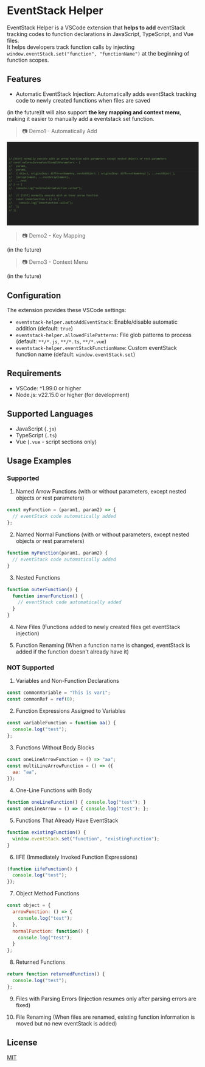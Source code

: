 # EventStack Helper

EventStack Helper is a VSCode extension that **helps to add** eventStack tracking codes to function declarations in JavaScript, TypeScript, and Vue files.  
It helps developers track function calls by injecting `window.eventStack.set("function", "functionName")` at the beginning of function scopes.  

## Features

- Automatic EventStack Injection: Automatically adds eventStack tracking code to newly created functions when files are saved

(in the future)It will also support **the key mapping and context menu**, making it easier to manually add a eventstack set function.

> 📷 Demo1 - Automatically Add

![demo1](https://github.com/mochang2/eventstack-helper/blob/master/videos/automatic_addition_demo.gif)

> 📷 Demo2 - Key Mapping

(in the future)

> 📷 Demo3 - Context Menu

(in the future)

## Configuration

The extension provides these VSCode settings:

- `eventstack-helper.autoAddEventStack`: Enable/disable automatic addition (default: `true`)
- `eventstack-helper.allowedFilePatterns`: File glob patterns to process (default: `**/*.js`, `**/*.ts`, `**/*.vue`)
- `eventstack-helper.eventStackFunctionName`: Custom eventStack function name (default: `window.eventStack.set`)

## Requirements

- VSCode: ^1.99.0 or higher
- Node.js: v22.15.0 or higher (for development)

## Supported Languages

- JavaScript (`.js`)
- TypeScript (`.ts`) 
- Vue (`.vue` - script sections only)

## Usage Examples

### Supported

1. Named Arrow Functions (with or without parameters, except nested objects or rest parameters)

```javascript
const myFunction = (param1, param2) => {
  // eventStack code automatically added
};
```

2. Named Normal Functions (with or without parameters, except nested objects or rest parameters)

```javascript
function myFunction(param1, param2) {
  // eventStack code automatically added
}
```

3. Nested Functions

```javascript
function outerFunction() {
  function innerFunction() {
    // eventStack code automatically added
  }
}
```

4. New Files (Functions added to newly created files get eventStack injection)

5. Function Renaming (When a function name is changed, eventStack is added if the function doesn't already have it)

### NOT Supported

1. Variables and Non-Function Declarations

```javascript
const commonVariable = "This is var1";
const commonRef = ref(0);
```

2. Function Expressions Assigned to Variables

```javascript
const variableFunction = function aa() {
  console.log("test");
};
```

3. Functions Without Body Blocks

```javascript
const oneLineArrowFunction = () => "aa";
const multiLineArrowFunction = () => ({
  aa: "aa",
});
```

4. One-Line Functions with Body

```javascript
function oneLineFunction() { console.log("test"); }
const oneLineArrow = () => { console.log("test"); };
```

5. Functions That Already Have EventStack

```javascript
function existingFunction() {
  window.eventStack.set("function", "existingFunction");
}
```

6. IIFE (Immediately Invoked Function Expressions)

```javascript
(function iifeFunction() {
  console.log("test");
});
```

7. Object Method Functions

```javascript
const object = {
  arrowFunction: () => {
    console.log("test");
  },
  normalFunction: function() {
    console.log("test");
  }
};
```

8. Returned Functions

```javascript
return function returnedFunction() {
  console.log("test");
};
```

9. Files with Parsing Errors (Injection resumes only after parsing errors are fixed)

10. File Renaming (When files are renamed, existing function information is moved but no new eventStack is added)

## License

[MIT](https://mit-license.org/)
